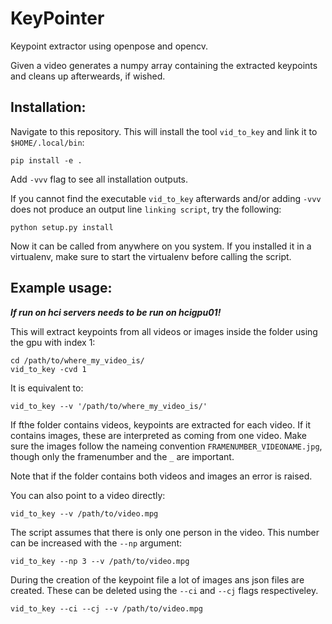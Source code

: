 KeyPointer
==========

Keypoint extractor using openpose and opencv.

Given a video generates a numpy array containing the extracted keypoints and
cleans up afterweards, if wished.

Installation:
-------------

Navigate to this repository.
This will install the tool `vid_to_key` and link it to `$HOME/.local/bin`:
```
pip install -e .
```
Add ``-vvv`` flag to see all installation outputs.

If you cannot find the executable `vid_to_key` afterwards and/or adding
``-vvv`` does not produce an output line ``linking script``, try the following:
```
python setup.py install
```

Now it can be called from anywhere on you system. If you installed it in a
virtualenv, make sure to start the virtualenv before calling the script.

Example usage:
--------------

**_If run on hci servers needs to be run on hcigpu01!_**

This will extract keypoints from all videos or images inside the folder using
the gpu with index 1:
```
cd /path/to/where_my_video_is/
vid_to_key -cvd 1
```
It is equivalent to:
```
vid_to_key --v '/path/to/where_my_video_is/'
```

If fthe folder contains videos, keypoints are extracted for each video.
If it contains images, these are interpreted as coming from one video.
Make sure the images follow the nameing convention `FRAMENUMBER_VIDEONAME.jpg`,
though only the framenumber and the `_` are important.

Note that if the folder contains both videos and images an error is raised.

You can also point to a video directly:
```
vid_to_key --v /path/to/video.mpg
```

The script assumes that there is only one person in the video. This number
can be increased with the `--np` argument:
```
vid_to_key --np 3 --v /path/to/video.mpg
```

During the creation of the keypoint file a lot of images ans json files are
created. These can be deleted using the `--ci` and `--cj` flags respectiveley.
```
vid_to_key --ci --cj --v /path/to/video.mpg
```
